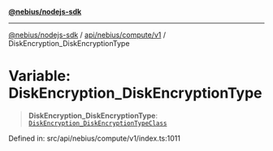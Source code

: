 [**@nebius/nodejs-sdk**](../../../../../README.md)

***

[@nebius/nodejs-sdk](../../../../../README.md) / [api/nebius/compute/v1](../README.md) / DiskEncryption\_DiskEncryptionType

# Variable: DiskEncryption\_DiskEncryptionType

> **DiskEncryption\_DiskEncryptionType**: [`DiskEncryption_DiskEncryptionTypeClass`](../type-aliases/DiskEncryption_DiskEncryptionTypeClass.md)

Defined in: src/api/nebius/compute/v1/index.ts:1011
